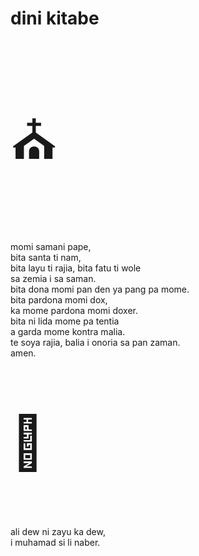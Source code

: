 # dini kitabe

<p style="font-size:6em;">⛪️</p>

momi samani pape,  
bita santa ti nam,  
bita layu ti rajia,
bita fatu ti wole  
sa zemia i sa saman.  
bita dona momi pan den ya pang pa mome.  
bita pardona momi dox,  
ka mome pardona momi doxer.  
bita ni lida mome pa tentia  
a garda mome kontra malia.  
te soya rajia, balia i onoria sa pan zaman.  
amen.

<p style="font-size:6em;">🕌</p>

ali dew ni zayu ka dew,  
i muhamad si li naber.

